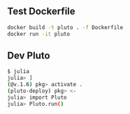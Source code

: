 ## Test Dockerfile

```sh
docker build -t pluto . -f Dockerfile
docker run -it pluto
```

## Dev Pluto

```sh
$ julia
julia> ]
(@v.1.6) pkg> activate .
(pluto-deploy) pkg> <-
julia> import Pluto
julia> Pluto.run()
```